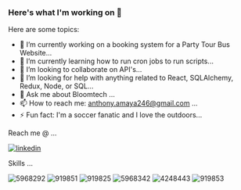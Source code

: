 ### Here's what I'm working on 👋

Here are some topics:

- 🔭 I’m currently working on a booking system for a Party Tour Bus Website...
- 🌱 I’m currently learning how to run cron jobs to run scripts...
- 👯 I’m looking to collaborate on API's...
- 🤔 I’m looking for help with anything related to React, SQLAlchemy, Redux, Node, or SQL...
- 💬 Ask me about Bloomtech ...
- 📫 How to reach me: anthony.amaya246@gmail.com ...
- ⚡ Fun fact: I'm a soccer fanatic and I love the outdoors...

Reach me @ ...

[![linkedin](https://cloud.githubusercontent.com/assets/17016297/18839848/0fc7e74e-83d2-11e6-8c6a-277fc9d6e067.png)][3]

[3]: https://www.linkedin.com/in/anthony-amaya-web/

Skills ...

![5968292](https://user-images.githubusercontent.com/80369725/163632366-ef1126de-6ea5-4f16-bb82-677af7fcf0bf.png)
![919851](https://user-images.githubusercontent.com/80369725/163632368-cf6d1ec7-4fe4-45ba-a6a8-7d0ebcdbe0cd.png)
![919825](https://user-images.githubusercontent.com/80369725/163632369-0acbba34-203a-4203-9eaf-589ddb27c55c.png)
![5968342](https://user-images.githubusercontent.com/80369725/163632370-ca611d14-a6ff-4bce-8617-72caf415fc4a.png)
![4248443](https://user-images.githubusercontent.com/80369725/163632371-ac731384-5de4-49a5-8af8-15f46911b896.png)
![919853](https://user-images.githubusercontent.com/80369725/163632372-d8235c8d-f5f0-4f2c-856b-090fbc34b317.png)
